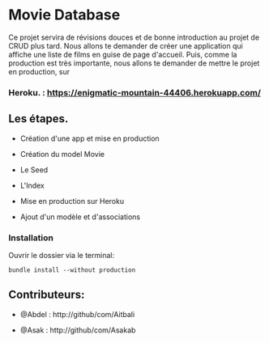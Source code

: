# Movie Database
Ce projet servira de révisions douces et de bonne introduction au projet de CRUD plus tard. Nous allons te demander de créer une application qui affiche une liste de films en guise de page d'accueil. Puis, comme la production est très importante, nous allons te demander de mettre le projet en production, sur 
### Heroku. : https://enigmatic-mountain-44406.herokuapp.com/

## Les étapes. 
 

* Création d'une app et mise en production

* Création du model Movie

* Le Seed

* L'Index

* Mise en production sur Heroku

* Ajout d'un modèle et d'associations 

### Installation

Ouvrir le dossier via le terminal:

```
bundle install --without production
```






## Contributeurs:


* @Abdel : http://github/com/Aitbali

* @Asak : http://github/com/Asakab
